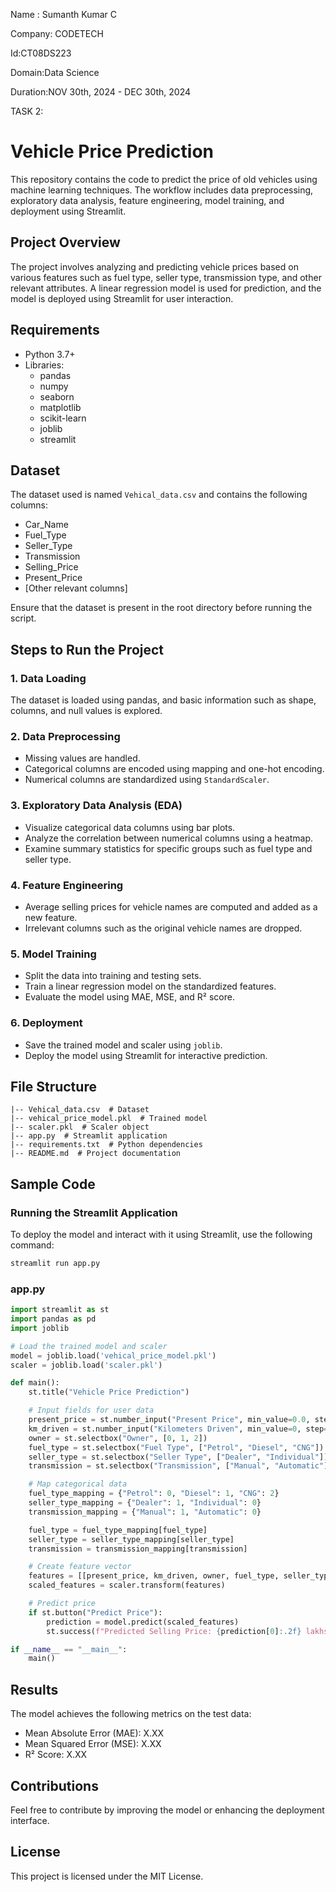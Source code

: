 Name : Sumanth Kumar C 

Company: CODETECH

Id:CT08DS223

Domain:Data Science

Duration:NOV 30th, 2024 - DEC 30th, 2024 

TASK 2:
  
# Vehicle Price Prediction

This repository contains the code to predict the price of old vehicles using machine learning techniques. The workflow includes data preprocessing, exploratory data analysis, feature engineering, model training, and deployment using Streamlit.

## Project Overview
The project involves analyzing and predicting vehicle prices based on various features such as fuel type, seller type, transmission type, and other relevant attributes. A linear regression model is used for prediction, and the model is deployed using Streamlit for user interaction.

## Requirements
- Python 3.7+
- Libraries:
  - pandas
  - numpy
  - seaborn
  - matplotlib
  - scikit-learn
  - joblib
  - streamlit

## Dataset
The dataset used is named `Vehical_data.csv` and contains the following columns:
- Car_Name
- Fuel_Type
- Seller_Type
- Transmission
- Selling_Price
- Present_Price
- [Other relevant columns]

Ensure that the dataset is present in the root directory before running the script.

## Steps to Run the Project

### 1. Data Loading
The dataset is loaded using pandas, and basic information such as shape, columns, and null values is explored.

### 2. Data Preprocessing
- Missing values are handled.
- Categorical columns are encoded using mapping and one-hot encoding.
- Numerical columns are standardized using `StandardScaler`.

### 3. Exploratory Data Analysis (EDA)
- Visualize categorical data columns using bar plots.
- Analyze the correlation between numerical columns using a heatmap.
- Examine summary statistics for specific groups such as fuel type and seller type.

### 4. Feature Engineering
- Average selling prices for vehicle names are computed and added as a new feature.
- Irrelevant columns such as the original vehicle names are dropped.

### 5. Model Training
- Split the data into training and testing sets.
- Train a linear regression model on the standardized features.
- Evaluate the model using MAE, MSE, and R² score.

### 6. Deployment
- Save the trained model and scaler using `joblib`.
- Deploy the model using Streamlit for interactive prediction.

## File Structure
```
|-- Vehical_data.csv  # Dataset
|-- vehical_price_model.pkl  # Trained model
|-- scaler.pkl  # Scaler object
|-- app.py  # Streamlit application
|-- requirements.txt  # Python dependencies
|-- README.md  # Project documentation
```

## Sample Code
### Running the Streamlit Application
To deploy the model and interact with it using Streamlit, use the following command:
```bash
streamlit run app.py
```
### app.py
```python
import streamlit as st
import pandas as pd
import joblib

# Load the trained model and scaler
model = joblib.load('vehical_price_model.pkl')
scaler = joblib.load('scaler.pkl')

def main():
    st.title("Vehicle Price Prediction")

    # Input fields for user data
    present_price = st.number_input("Present Price", min_value=0.0, step=0.1)
    km_driven = st.number_input("Kilometers Driven", min_value=0, step=100)
    owner = st.selectbox("Owner", [0, 1, 2])
    fuel_type = st.selectbox("Fuel Type", ["Petrol", "Diesel", "CNG"])
    seller_type = st.selectbox("Seller Type", ["Dealer", "Individual"])
    transmission = st.selectbox("Transmission", ["Manual", "Automatic"])

    # Map categorical data
    fuel_type_mapping = {"Petrol": 0, "Diesel": 1, "CNG": 2}
    seller_type_mapping = {"Dealer": 1, "Individual": 0}
    transmission_mapping = {"Manual": 1, "Automatic": 0}

    fuel_type = fuel_type_mapping[fuel_type]
    seller_type = seller_type_mapping[seller_type]
    transmission = transmission_mapping[transmission]

    # Create feature vector
    features = [[present_price, km_driven, owner, fuel_type, seller_type, transmission]]
    scaled_features = scaler.transform(features)

    # Predict price
    if st.button("Predict Price"):
        prediction = model.predict(scaled_features)
        st.success(f"Predicted Selling Price: {prediction[0]:.2f} lakhs")

if __name__ == "__main__":
    main()
```

## Results
The model achieves the following metrics on the test data:
- Mean Absolute Error (MAE): X.XX
- Mean Squared Error (MSE): X.XX
- R² Score: X.XX

## Contributions
Feel free to contribute by improving the model or enhancing the deployment interface.

## License
This project is licensed under the MIT License.

